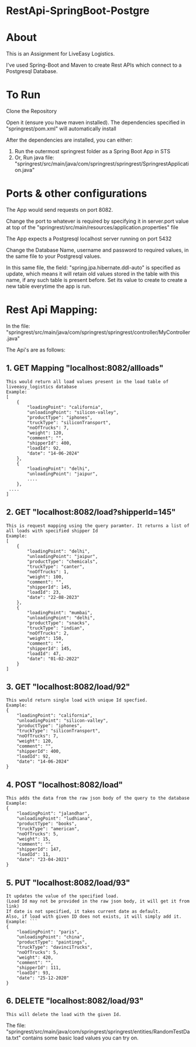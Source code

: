 # RestApi-SpringBoot-Postgre

# About
This is an Assignment for LiveEasy Logistics.

I've used Spring-Boot and Maven to create Rest APIs which connect to a Postgresql Database.

# To Run
Clone the Repository

Open it (ensure you have maven installed). The dependencies specified in "springrest/pom.xml" will automatically install

After the dependencies are installed, you can either:

1. Run the outermost springrest folder as a Spring Boot App in STS
2. Or, Run java file: "springrest/src/main/java/com/springrest/springrest/SpringrestApplication.java"

# Ports & other configurations
The App would send requests on port 8082.

Change the port to whatever is required by specifying it in server.port value at top of the "springrest/src/main/resources/application.properties" file

The App expects a Postgresql localhost server running on port 5432 

Change the Database Name, username and password to required values, in the same file to your Postgresql values.

In this same file, the field: "spring.jpa.hibernate.ddl-auto" is specified as update, which means it will retain old values stored in the table with this name, if any such table is present before. Set its value to create to create a new table everytime the app is run.

# Rest Api Mapping:
In the file: "springrest/src/main/java/com/springrest/springrest/controller/MyController.java"

The Api's are as follows: 

## 1. GET Mapping "localhost:8082/allloads"
```
This would return all load values present in the load table of liveeasy_logistics database
Example: 
[
    {
        "loadingPoint": "california",
        "unloadingPoint": "silicon-valley",
        "productType": "iphones",
        "truckType": "siliconTransport",
        "noOfTrucks": 7,
        "weight": 120,
        "comment": "",
        "shipperId": 400,
        "loadId": 92,
        "date": "14-06-2024"
    },
    {
        "loadingPoint": "delhi",
        "unloadingPoint": "jaipur",
        ....
    },
 ....
] 
```
## 2. GET "localhost:8082/load?shipperId=145"
```
This is request mapping using the query paramter. It returns a list of all loads with specified shipper Id
Example:
[
    {
        "loadingPoint": "delhi",
        "unloadingPoint": "jaipur",
        "productType": "chemicals",
        "truckType": "canter",
        "noOfTrucks": 1,
        "weight": 100,
        "comment": "",
        "shipperId": 145,
        "loadId": 23,
        "date": "22-08-2023"
    },
    {
        "loadingPoint": "mumbai",
        "unloadingPoint": "delhi",
        "productType": "snacks",
        "truckType": "indian",
        "noOfTrucks": 2,
        "weight": 150,
        "comment": "",
        "shipperId": 145,
        "loadId": 47,
        "date": "01-02-2022"
    }
]
```
## 3. GET "localhost:8082/load/92"
```
This would return single load with unique Id specfied.
Example:
{
    "loadingPoint": "california",
    "unloadingPoint": "silicon-valley",
    "productType": "iphones",
    "truckType": "siliconTransport",
    "noOfTrucks": 7,
    "weight": 120,
    "comment": "",
    "shipperId": 400,
    "loadId": 92,
    "date": "14-06-2024"
}
```
## 4. POST "localhost:8082/load"
```
This adds the data from the raw json body of the query to the database
Example:
{
    "loadingPoint": "jalandhar",
    "unloadingPoint": "ludhiana",
    "productType": "books",
    "truckType": "american",
    "noOfTrucks": 5,
    "weight": 15,
    "comment": "",
    "shipperId": 147,
    "loadId": 11,
    "date": "23-04-2021"
}
```
## 5. PUT "localhost:8082/load/93"
```
It updates the value of the specified load.
(Load Id may not be provided in the raw json body, it will get it from link)
If date is not specified, it takes current date as default.
Also, if load with given ID does not exists, it will simply add it.
Example: ```
{
    "loadingPoint": "paris",
    "unloadingPoint": "china",
    "productType": "paintings",
    "truckType": "davinciTrucks",
    "noOfTrucks": 5,
    "weight": 420,
    "comment": "",
    "shipperId": 111,
    "loadId": 93,
    "date": "25-12-2020"
}
```

## 6. DELETE "localhost:8082/load/93"
```
This will delete the load with the given Id.
```

The file: "springrest/src/main/java/com/springrest/springrest/entities/RandomTestData.txt"
contains some basic load values you can try on.
